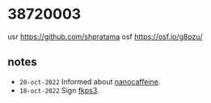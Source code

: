 # 38720003
usr https://github.com/shpratama
osf https://osf.io/g8pzu/


## notes
+ `20-oct-2022` Informed about [nanocaffeine](https://github.com/shpratama/nanocaffeine).
+ `18-oct-2022` Sign [fkps3](https://osf.io/5m42h).
